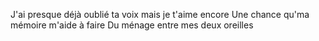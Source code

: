J'ai presque déjà oublié ta voix mais je t'aime encore
Une chance qu'ma mémoire m'aide à faire
Du ménage entre mes deux oreilles